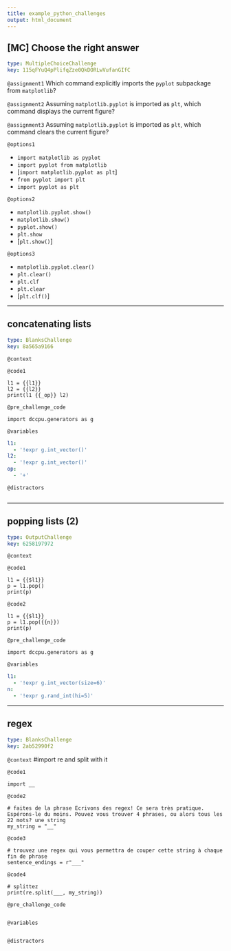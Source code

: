 ```yaml
---
title: example_python_challenges
output: html_document
---
```


## [MC] Choose the right answer

```yaml
type: MultipleChoiceChallenge
key: 115qFYuQ4pPlifqZze0QkDORLwVufanGIfC
```

`@assignment1`
Which command explicitly imports the `pyplot` subpackage from `matplotlib`?

`@assignment2`
Assuming `matplotlib.pyplot` is imported as `plt`, which command displays the current figure?

`@assignment3`
Assuming `matplotlib.pyplot` is imported as `plt`, which command clears the current figure?

`@options1`
- `import matplotlib as pyplot`
- `import pyplot from matplotlib`
- [`import matplotlib.pyplot as plt`]
- `from pyplot import plt`
- `import pyplot as plt`

`@options2`
- `matplotlib.pyplot.show()`
- `matplotlib.show()`
- `pyplot.show()`
- `plt.show`
- [`plt.show()`]

`@options3`
- `matplotlib.pyplot.clear()`
- `plt.clear()`
- `plt.clf`
- `plt.clear`
- [`plt.clf()`]

---

## concatenating lists

```yaml
type: BlanksChallenge
key: 8a565a9166
```

`@context`


`@code1`
```{python}
l1 = {{l1}}
l2 = {{l2}}
print(l1 {{_op}} l2)
```

`@pre_challenge_code`
```{python}
import dccpu.generators as g
```

`@variables`
```yaml
l1:
  - '!expr g.int_vector()'
l2:
  - '!expr g.int_vector()'
op:
  - '+'
```

`@distractors`
```yaml

```

---

## popping lists (2)

```yaml
type: OutputChallenge
key: 6258197972
```

`@context`


`@code1`
```{python}
l1 = {{$l1}}
p = l1.pop()
print(p)
```

`@code2`
```{python}
l1 = {{$l1}}
p = l1.pop({{n}})
print(p)
```

`@pre_challenge_code`
```{python}
import dccpu.generators as g
```

`@variables`
```yaml
l1:
  - '!expr g.int_vector(size=6)'
n:
  - '!expr g.rand_int(hi=5)'
```

---

## regex

```yaml
type: BlanksChallenge
key: 2ab52990f2
```

`@context`
#import re and split with it

`@code1`
```{python}
import __
```

`@code2`
```{python}
# faites de la phrase Ecrivons des regex! Ce sera très pratique. Espérons-le du moins. Pouvez vous trouver 4 phrases, ou alors tous les 22 mots? une string
my_string = "__"
```

`@code3`
```{python}
# trouvez une regex qui vous permettra de couper cette string à chaque fin de phrase
sentence_endings = r"___"
```

`@code4`
```{python}
# splittez
print(re.split(___, my_string))
```

`@pre_challenge_code`
```{python}

```

`@variables`
```yaml

```

`@distractors`
```yaml

```
